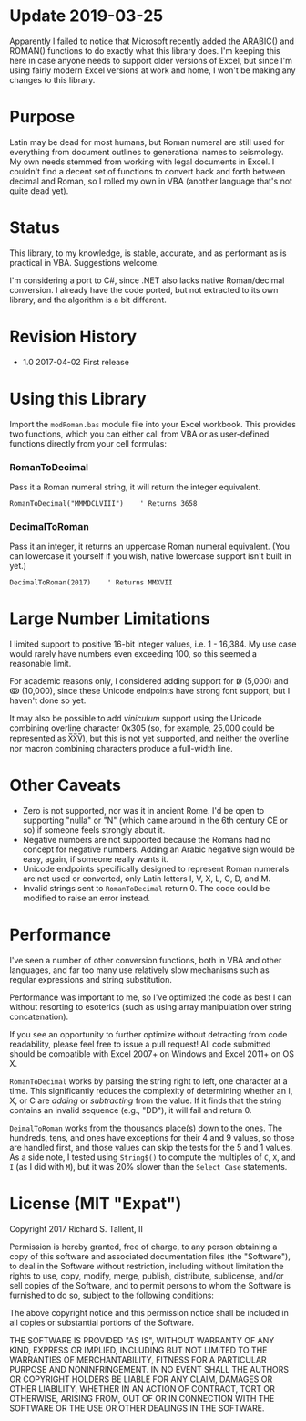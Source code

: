 Update 2019-03-25
=================
Apparently I failed to notice that Microsoft recently added the ARABIC() and ROMAN() functions to do exactly what this library does. I'm keeping this here in case anyone needs to support older versions of Excel, but since I'm using fairly modern Excel versions at work and home, I won't be making any changes to this library.

Purpose
=======
Latin may be dead for most humans, but Roman numeral are still used for everything from document outlines to generational names to seismology. My own needs stemmed from working with legal documents in Excel. I couldn't find a decent set of functions to convert back and forth between decimal and Roman, so I rolled my own in VBA (another language that's not quite dead yet).

Status
======
This library, to my knowledge, is stable, accurate, and as performant as is practical in VBA. Suggestions welcome.

I'm considering a port to C#, since .NET also lacks native Roman/decimal conversion. I already have the code ported, but not extracted to its own library, and the algorithm is a bit different.

Revision History
================
 - 1.0		2017-04-02	First release

Using this Library
====================
Import the `modRoman.bas` module file into your Excel workbook. This provides two functions, which you can either call from VBA or as user-defined functions directly from your cell formulas:

### RomanToDecimal
Pass it a Roman numeral string, it will return the integer equivalent.

```Visual Basic
RomanToDecimal("MMMDCLVIII")	' Returns 3658
```

### DecimalToRoman
Pass it an integer, it returns an uppercase Roman numeral equivalent. (You can lowercase it yourself if you wish, native lowercase support isn't built in yet.)

```Visual Basic
DecimalToRoman(2017)	' Returns MMXVII
```

Large Number Limitations
========================
I limited support to positive 16-bit integer values, i.e. 1 - 16,384. My use case would rarely have numbers even exceeding 100, so this seemed a reasonable limit.

For academic reasons only, I considered adding support for ↁ (5,000) and ↂ (10,000), since these Unicode endpoints have strong font support, but I haven't done so yet.

It may also be possible to add *viniculum* support using the Unicode combining overline character 0x305 (so, for example, 25,000 could be represented as X&#x305;X&#x305;V&#x305;), but this is not yet supported, and neither the overline nor macron combining characters produce a full-width line.

Other Caveats
=============
 - Zero is not supported, nor was it in ancient Rome. I'd be open to supporting "nulla" or "N" (which came around in the 6th century CE or so) if someone feels strongly about it.
 - Negative numbers are not supported because the Romans had no concept for negative numbers. Adding an Arabic negative sign would be easy, again, if someone really wants it.
 - Unicode endpoints specifically designed to represent Roman numerals are not used or converted, only Latin letters I, V, X, L, C, D, and M.
 - Invalid strings sent to `RomanToDecimal` return 0. The code could be modified to raise an error instead.

Performance
===========
I've seen a number of other conversion functions, both in VBA and other languages, and far too many use relatively slow mechanisms such as regular expressions and string substitution.

Performance was important to me, so I've optimized the code as best I can without resorting to esoterics (such as using array manipulation over string concatenation).

If you see an opportunity to further optimize without detracting from code readability, please feel free to issue a pull request! All code submitted should be compatible with Excel 2007+ on Windows and Excel 2011+ on OS X.

`RomanToDecimal` works by parsing the string right to left, one character at a time. This significantly reduces the complexity of determining whether an I, X, or C are *adding* or *subtracting* from the value. If it finds that the string contains an invalid sequence (e.g., "DD"), it will fail and return 0.

`DeimalToRoman` works from the thousands place(s) down to the ones. The hundreds, tens, and ones have exceptions for their 4 and 9 values, so those are handled first, and those values can skip the tests for the 5 and 1 values. As a side note, I tested using `String$()` to compute the multiples of `C`, `X`, and `I` (as I did with `M`), but it was 20% slower than the `Select Case` statements.

License (MIT "Expat")
=====================
Copyright 2017 Richard S. Tallent, II

Permission is hereby granted, free of charge, to any person obtaining a copy of this software and associated documentation files (the "Software"), to deal in the Software without restriction, including without limitation the rights to use, copy, modify, merge, publish, distribute, sublicense, and/or sell copies of the Software, and to permit persons to whom the Software is furnished to do so, subject to the following conditions:

The above copyright notice and this permission notice shall be included in all copies or substantial portions of the Software.

THE SOFTWARE IS PROVIDED "AS IS", WITHOUT WARRANTY OF ANY KIND, EXPRESS OR IMPLIED, INCLUDING BUT NOT LIMITED TO THE WARRANTIES OF MERCHANTABILITY, FITNESS FOR A PARTICULAR PURPOSE AND NONINFRINGEMENT. IN NO EVENT SHALL THE AUTHORS OR COPYRIGHT HOLDERS BE LIABLE FOR ANY CLAIM, DAMAGES OR OTHER LIABILITY, WHETHER IN AN ACTION OF CONTRACT, TORT OR OTHERWISE, ARISING FROM, OUT OF OR IN CONNECTION WITH THE SOFTWARE OR THE USE OR OTHER DEALINGS IN THE SOFTWARE.
